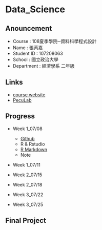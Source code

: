 # Data_Science

## Anouncement

 * Course : 108夏季學院─資料科學程式設計
 * Name : 張芮嘉
 * Student ID : 107208063
 * School : 國立政治大學
 * Department : 經濟學系 二年級

## Links

  * [course website](https://www.peculab.org/2019/07/03/108-%e5%85%a8%e5%9c%8b%e5%a4%8f%e5%ad%a3%e5%ad%b8%e9%99%a2%e8%aa%b2%e7%a8%8b%e5%85%a7%e5%ae%b9/)
  * [PecuLab](https://www.peculab.org/category/courses/)

## Progress

  * Week 1_07/08

    * [Github](https://www.peculab.org/2019/07/03/108-%e5%85%a8%e5%9c%8b%e5%a4%8f%e5%ad%a3%e5%ad%b8%e9%99%a2%e5%ad%b8%e5%93%a1-github/)
    * R & Rstudio
    * [R Markdown](https://rachel0718.github.io/data_science/week%201/hw_0.html)
    * Note

  * Week 1_07/11

  * Week 2_07/15

  * Week 2_07/18

  * Week 3_07/22

  * Week 3_07/25

## Final Project


